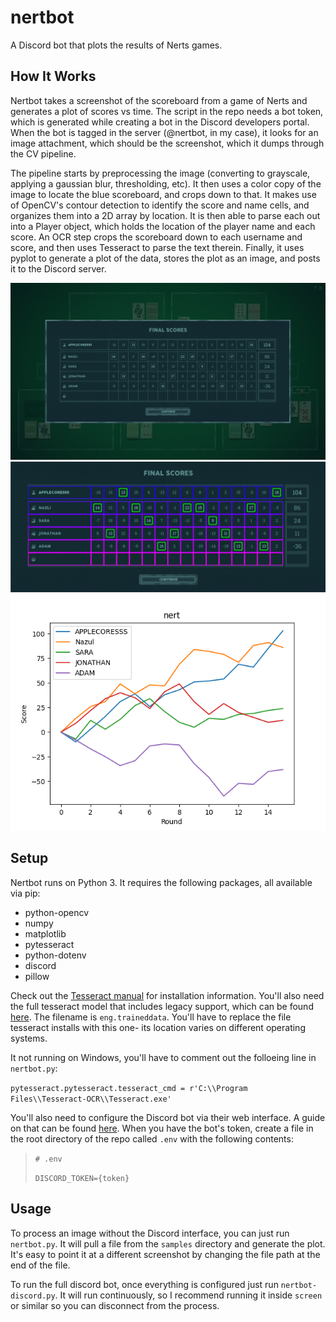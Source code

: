 # nertbot
A Discord bot that plots the results of Nerts games.


## How It Works
Nertbot takes a screenshot of the scoreboard from a game of Nerts and generates a plot of scores vs time. The script in the repo needs a bot token, which is generated while creating a bot in the Discord developers portal. When the bot is tagged in the server (@nertbot, in my case), it looks for an image attachment, which should be the screenshot, which it dumps through the CV pipeline.

The pipeline starts by preprocessing the image (converting to grayscale, applying a gaussian blur, thresholding, etc). It then uses a color copy of the image to locate the blue scoreboard, and crops down to that. It makes use of OpenCV's contour detection to identify the score and name cells, and organizes them into a 2D array by location. It is then able to parse each out into a Player object, which holds the location of the player name and each score. An OCR step crops the scoreboard down to each username and score, and then uses Tesseract to parse the text therein. Finally, it uses pyplot to generate a plot of the data, stores the plot as an image, and posts it to the Discord server.

![End Screen](/samples/nert0.png)
![Scoreboard](images/scoreboard.png)
![Plot](/images/nertbot-plot.png)

## Setup
Nertbot runs on Python 3. It requires the following packages, all available via pip:
* python-opencv
* numpy
* matplotlib
* pytesseract
* python-dotenv
* discord
* pillow

Check out the [Tesseract manual](https://tesseract-ocr.github.io/tessdoc/Installation.html) for installation information. You'll also need the full tesseract model that includes legacy support, which can be found [here](https://github.com/tesseract-ocr/tessdata). The filename is `eng.traineddata`. You'll have to replace the file tesseract installs with this one- its location varies on different operating systems.

It not running on Windows, you'll have to comment out the folloeing line in `nertbot.py`:

`pytesseract.pytesseract.tesseract_cmd = r'C:\\Program Files\\Tesseract-OCR\\Tesseract.exe'`

You'll also need to configure the Discord bot via their web interface. A guide on that can be found [here](https://realpython.com/how-to-make-a-discord-bot-python/). When you have the bot's token, create a file in the root directory of the repo called `.env` with the following contents:

> `# .env`
> 
> `DISCORD_TOKEN={token}`

## Usage
To process an image without the Discord interface, you can just run `nertbot.py`. It will pull a file from the `samples` directory and generate the plot. It's easy to point it at a different screenshot by changing the file path at the end of the file.

To run the full discord bot, once everything is configured just run `nertbot-discord.py`. It will run continuously, so I recommend running it inside `screen` or similar so you can disconnect from the process.

